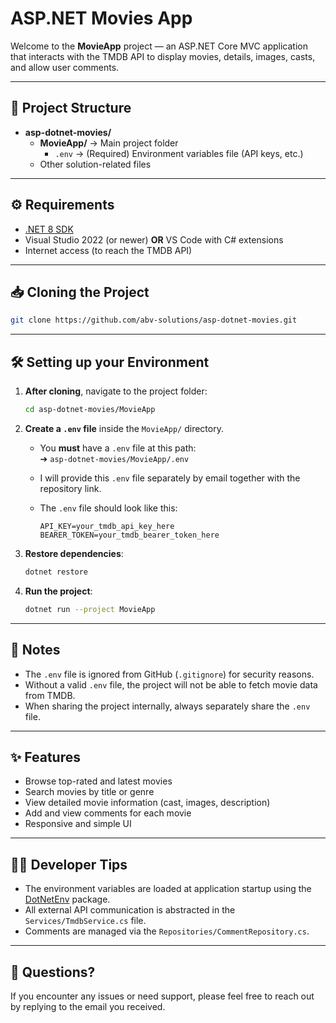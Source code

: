 # ASP.NET Movies App

Welcome to the **MovieApp** project — an ASP.NET Core MVC application that interacts with the TMDB API to display movies, details, images, casts, and allow user comments.

---

## 📂 Project Structure

- **asp-dotnet-movies/**
  - **MovieApp/** → Main project folder
    - `.env` → (Required) Environment variables file (API keys, etc.)
  - Other solution-related files

---

## ⚙️ Requirements

- [.NET 8 SDK](https://dotnet.microsoft.com/en-us/download/dotnet/8.0)
- Visual Studio 2022 (or newer) **OR** VS Code with C# extensions
- Internet access (to reach the TMDB API)

---

## 📥 Cloning the Project

```bash
git clone https://github.com/abv-solutions/asp-dotnet-movies.git
```

---

## 🛠️ Setting up your Environment

1. **After cloning**, navigate to the project folder:

   ```bash
   cd asp-dotnet-movies/MovieApp
   ```

2. **Create a `.env` file** inside the `MovieApp/` directory.

   - You **must** have a `.env` file at this path:  
     ➔ `asp-dotnet-movies/MovieApp/.env`

   - I will provide this `.env` file separately by email together with the repository link.

   - The `.env` file should look like this:

     ```env
     API_KEY=your_tmdb_api_key_here
     BEARER_TOKEN=your_tmdb_bearer_token_here
     ```

3. **Restore dependencies**:

   ```bash
   dotnet restore
   ```

4. **Run the project**:

   ```bash
   dotnet run --project MovieApp
   ```

---

## 🧹 Notes

- The `.env` file is ignored from GitHub (`.gitignore`) for security reasons.
- Without a valid `.env` file, the project will not be able to fetch movie data from TMDB.
- When sharing the project internally, always separately share the `.env` file.

---

## ✨ Features

- Browse top-rated and latest movies
- Search movies by title or genre
- View detailed movie information (cast, images, description)
- Add and view comments for each movie
- Responsive and simple UI

---

## 🧑‍💻 Developer Tips

- The environment variables are loaded at application startup using the [DotNetEnv](https://www.nuget.org/packages/DotNetEnv) package.
- All external API communication is abstracted in the `Services/TmdbService.cs` file.
- Comments are managed via the `Repositories/CommentRepository.cs`.

---

## 📧 Questions?

If you encounter any issues or need support, please feel free to reach out by replying to the email you received.
